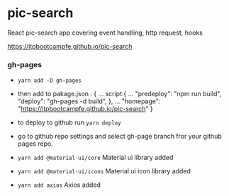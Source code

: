 # pic-search

React pic-search app covering event handling, http request, hooks

https://itpbootcampfe.github.io/pic-search

### gh-pages

- `yarn add -D gh-pages`
- then add to pakage.json :
  {
  ...
  script:{
  ...
  "predeploy": "npm run build",
  "deploy": "gh-pages -d build",
  },
  ...
  "homepage": "https://itpbootcampfe.github.io/pic-search"
  }
- to deploy to github run `yarn deploy`
- go to github repo settings and select gh-page branch fror your github pages repo.

- `yarn add @material-ui/core` Material ui library added
- `yarn add @material-ui/icons` Material ui icon library added
- `yarn add axios` Axios added
